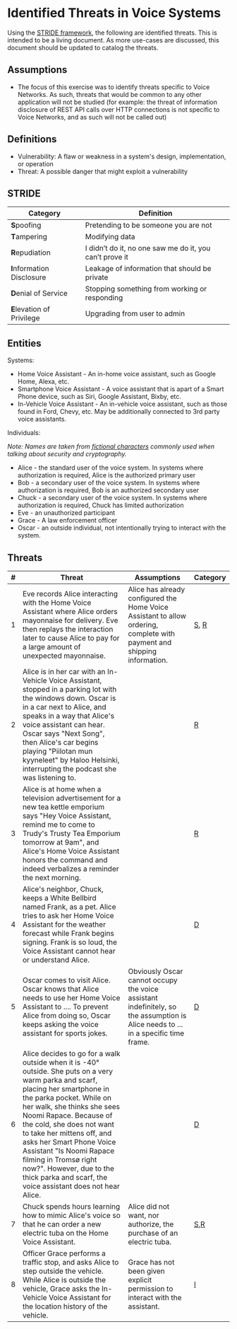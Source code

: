 # Identified Threats in Voice Systems

Using the [STRIDE framework](https://en.wikipedia.org/wiki/STRIDE_(security)), the following are identified threats. This is intended to be a living document. As more use-cases are discussed, this document should be updated to catalog the threats.

## Assumptions
  * The focus of this exercise was to identify threats specific to Voice Networks.  As such, threats that would be common to any other application will not be studied (for example: the threat of information disclosure of REST API calls over HTTP connections is not specific to Voice Networks, and as such will not be called out)

 ## Definitions
 
  * Vulnerability: A flaw or weakness in a system's design, implementation, or operation
  * Threat: A possible danger that might exploit a vulnerability

## STRIDE

| Category                   | Definition |
| -------------------------- | ---------- |
| **S**poofing               | Pretending to be someone you are not |
| **T**ampering              | Modifying data |
| **R**epudiation            | I didn’t do it, no one saw me do it, you can’t prove it |
| **I**nformation Disclosure | Leakage of information that should be private |
| **D**enial of Service      | Stopping something from working or responding |
| **E**levation of Privilege | Upgrading from user to admin |

## Entities

Systems:
 * Home Voice Assistant - An in-home voice assistant, such as Google Home, Alexa, etc. 
 * Smartphone Voice Assistant - A voice assistant that is apart of a Smart Phone device, such as Siri, Google Assistant, Bixby, etc.
 * In-Vehicle Voice Assistant - An in-vehicle voice assistant, such as those found in Ford, Chevy, etc.  May be additionally connected to 3rd party voice assistants.

Individuals: 

_Note: Names are taken from [fictional characters](https://en.wikipedia.org/wiki/Alice_and_Bob) commonly used when talking about security and cryptography._

 * Alice - the standard user of the voice system.  In systems where authorization is required, Alice is the authorized primary user
 * Bob - a secondary user of the voice system.  In systems where authorization is required, Bob is an authorized secondary user
 * Chuck - a secondary user of the voice system. In systems where authorization is required, Chuck has limited authorization
 * Eve - an unauthorized participant 
 * Grace - A law enforcement officer
 * Oscar - an outside individual, not intentionally trying to interact with the system.

## Threats

| # | Threat | Assumptions | Category |
|---|---|---|---|
| 1 | Eve records Alice interacting with the Home Voice Assistant where Alice orders mayonnaise for delivery.  Eve then replays the interaction later to cause Alice to pay for a large amount of unexpected mayonnaise. | Alice has already configured the Home Voice Assistant to allow ordering, complete with payment and shipping information. | [S](#stride "Spoofing"), [R](#stride "Repudiation") |
| 2 | Alice is in her car with an In-Vehicle Voice Assistant, stopped in a parking lot with the windows down.  Oscar is in a car next to Alice, and speaks in a way that Alice's voice assistant can hear.  Oscar says "Next Song", then Alice's car begins playing "Piilotan mun kyyneleet"	by Haloo Helsinki, interrupting the podcast she was listening to. | | [R](#stride "Repudiation") |
| 3 | Alice is at home when a television advertisement for a new tea kettle emporium says "Hey Voice Assistant, remind me to come to Trudy's Trusty Tea Emporium tomorrow at 9am", and Alice's Home Voice Assistant honors the command and indeed verbalizes a reminder the next morning. | | [R](#stride "Repudiation") |
| 4 | Alice's neighbor, Chuck, keeps a White Bellbird named Frank, as a pet.  Alice tries to ask her Home Voice Assistant for the weather forecast while Frank begins signing. Frank is so loud, the Voice Assistant cannot hear or understand Alice. | | [D](#stride "Denial of Service")
| 5 | Oscar comes to visit Alice.  Oscar knows that Alice needs to use her Home Voice Assistant to .... To prevent Alice from doing so, Oscar keeps asking the voice assistant for sports jokes. | Obviously Oscar cannot occupy the voice assistant indefinitely, so the assumption is Alice needs to ... in a specific time frame. | [D](#stride "Denial of Service") |
| 6 | Alice decides to go for a walk outside when it is -40° outside.  She puts on a very warm parka and scarf, placing her smartphone in the parka pocket. While on her walk, she thinks she sees Noomi Rapace.  Because of the cold, she does not want to take her mittens off, and asks her Smart Phone Voice Assistant "Is Noomi Rapace filming in Tromsø right now?".  However, due to the thick parka and scarf, the voice assistant does not hear Alice. | | [D](#stride "Denial of Service") |
| 7 | Chuck spends hours learning how to mimic Alice's voice so that he can order a new electric tuba on the Home Voice Assistant. | Alice did not want, nor authorize, the purchase of an electric tuba. | [S](#stride "Spoofing"),[R](#stride "Repudiation") |
| 8 | Officer Grace performs a traffic stop, and asks Alice to step outside the vehicle. While Alice is outside the vehicle, Grace asks the In-Vehicle Voice Assistant for the location history of the vehicle. | Grace has not been given explicit permission to interact with the assistant. | [I](#stride "Information Disclosure") |
